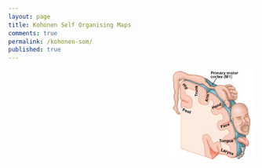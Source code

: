 ```yaml
---
layout: page
title: Kohonen Self Organising Maps
comments: true
permalink: /kohonen-som/
published: true
---
```


<img src="/_pages/tutorials/clustering-mds/somatosensory-map.jpg" width="176" height="190" align="right"/> 
